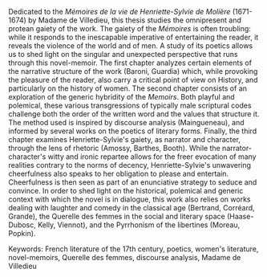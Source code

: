 Dedicated to the *Mémoires de la vie de Henriette-Sylvie de Molière* (1671-1674) by Madame de Villedieu, this thesis studies the omnipresent and protean gaiety of the work. The gaiety of the *Mémoires* is often troubling: while it responds to the inescapable imperative of entertaining the reader, it reveals the violence of the world and of men. A study of its poetics allows us to shed light on the singular and unexpected perspective that runs through this novel-memoir. The first chapter analyzes certain elements of the narrative structure of the work (Baroni, Guardia) which, while provoking the pleasure of the reader, also carry a critical point of view on History, and particularly on the history of women. The second chapter consists of an exploration of the generic hybridity of the *Memoirs*. Both playful and polemical, these various transgressions of typically male scriptural codes challenge both the order of the written word and the values that structure it. The method used is inspired by discourse analysis (Maingueneau), and informed by several works on the poetics of literary forms. Finally, the third chapter examines Henriette-Sylvie's gaiety, as narrator and character, through the lens of rhetoric (Amossy, Barthes, Booth). While the narrator-character's witty and ironic repartee allows for the freer evocation of many realities contrary to the norms of decency, Henriette-Sylvie's unwavering cheerfulness also speaks to her obligation to please and entertain. Cheerfulness is then seen as part of an enunciative strategy to seduce and convince. In order to shed light on the historical, polemical and generic context with which the novel is in dialogue, this work also relies on works dealing with laughter and comedy in the classical age (Bertrand, Corréard, Grande), the Querelle des femmes in the social and literary space (Haase-Dubosc, Kelly, Viennot), and the Pyrrhonism of the libertines (Moreau, Popkin).

Keywords: French literature of the 17th century, poetics, women's literature, novel-memoirs, Querelle des femmes, discourse analysis, Madame de Villedieu
